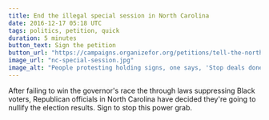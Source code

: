 ```yaml
---
title: End the illegal special session in North Carolina
date: 2016-12-17 05:18 UTC
tags: politics, petition, quick
duration: 5 minutes
button_text: Sign the petition
button_url: "https://campaigns.organizefor.org/petitions/tell-the-north-carolina-republicans-to-end-the-special-session-now"
image_url: "nc-special-session.jpg"
image_alt: "People protesting holding signs, one says, 'Stop deals done in darkness'"
---
```


After failing to win the governor's race the through laws suppressing Black
voters, Republican officials in North Carolina have decided they're going to
nullify the election results. Sign to stop this power grab.
